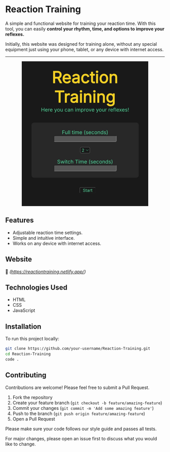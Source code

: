 # Reaction Training

A simple and functional website for training your reaction time. With this tool, you can easily **control your rhythm, time, and options to improve your reflexes.** 

Initially, this website was designed for training alone, without any special equipment just using your phone, tablet, or any device with internet access.

---
<div align="center">
  <img src="img/Screenprint.jpeg" width="400"/>
</div>


## Features
- Adjustable reaction time settings.
- Simple and intuitive interface.
- Works on any device with internet access.

## Website
🔗 *(https://reactiontraining.netlify.app/)*

## Technologies Used
- HTML
- CSS
- JavaScript

## Installation
To run this project locally:
```sh
git clone https://github.com/your-username/Reaction-Training.git
cd Reaction-Training
code .
```

## Contributing

Contributions are welcome! Please feel free to submit a Pull Request.

1. Fork the repository
2. Create your feature branch (`git checkout -b feature/amazing-feature`)
3. Commit your changes (`git commit -m 'Add some amazing feature'`)
4. Push to the branch (`git push origin feature/amazing-feature`)
5. Open a Pull Request

Please make sure your code follows our style guide and passes all tests.

For major changes, please open an issue first to discuss what you would like to change.
